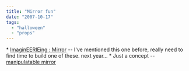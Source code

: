 ```yaml
---
title: "Mirror fun"
date: "2007-10-17"
tags: 
  - "halloween"
  - "props"
---
```


\* [ImaginEERIEing : Mirror](http://www.imagineerieing.com/mirror.html "ImaginEERIEing : Mirror") -- I've mentioned this one before, really need to find time to build one of these. next year... \* Just a concept -- [manipulatable mirror](http://www.coolest-gadgets.com/20071013/mirror-that-can-be-manipulated/)
